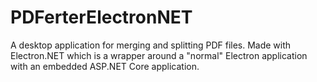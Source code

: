 # PDFerterElectronNET #

A desktop application for merging and splitting PDF files. 
Made with Electron.NET which is a wrapper around a "normal" Electron application with an embedded ASP.NET Core application.
